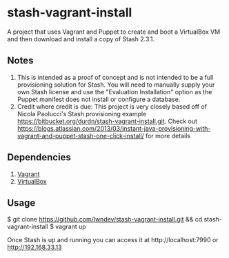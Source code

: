 stash-vagrant-install
===================

A project that uses Vagrant and Puppet to create and boot a VirtualBox VM and then download and install a copy of Stash 2.3.1.  

## Notes

1. This is intended as a proof of concept and is not intended to be a full provisioning solution for Stash.  You will need to manually supply your own Stash license and use the "Evaluation Installation" option as the Puppet manifest does not install or configure a database.
2. Credit where credit is due: This project is very closely based off of Nicola Paolucci's Stash provisioning example https://bitbucket.org/durdn/stash-vagrant-install.git. Check out https://blogs.atlassian.com/2013/03/instant-java-provisioning-with-vagrant-and-puppet-stash-one-click-install/ for more details

## Dependencies

1. [Vagrant](http://downloads.vagrantup.com/)
2. [VirtualBox](https://www.virtualbox.org/wiki/Downloads)

## Usage

  $ git clone https://github.com/lwndev/stash-vagrant-install.git && cd stash-vagrant-install
  $ vagrant up

Once Stash is up and running you can access it at http://localhost:7990 or http://192.168.33.13
